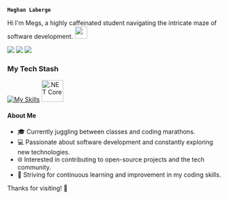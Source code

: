 **`Meghan Laberge`**

Hi I'm Megs, a highly caffeinated student navigating the intricate maze of software development. <img src="https://emojis.slackmojis.com/emojis/images/1621024394/39092/cat-roll.gif?1621024394" width="28" />


<a href="https://www.linkedin.com/in/meghan-laberge/"><img src="https://img.shields.io/badge/LinkedIn-0077B5?style=for-the-badge&logo=linkedin&logoColor=white"></a>
<a href="mailto:meghanelaberge@gmail.com"><img src="https://img.shields.io/badge/Gmail-D14836?style=for-the-badge&logo=gmail&logoColor=white"></a>
<a href="https://discordapp.com/users/944021759680720907/"><img src="https://img.shields.io/badge/Discord-7289DA?style=for-the-badge&logo=discord&logoColor=white"></a>

### My Tech Stash
[![My Skills](https://skillicons.dev/icons?i=js,html,css,cs,materialui,nodejs,react,python)](https://skillicons.dev)
<img width="50" src="https://user-images.githubusercontent.com/25181517/121405754-b4f48f80-c95d-11eb-8893-fc325bde617f.png" alt=".NET Core" title=".NET Core"/>


#### About Me

- 🎓 Currently juggling between classes and coding marathons.
- 💻 Passionate about software development and constantly exploring new technologies.
- 🌐 Interested in contributing to open-source projects and the tech community.
- 🚀 Striving for continuous learning and improvement in my coding skills.

Thanks for visiting! :blossom:
